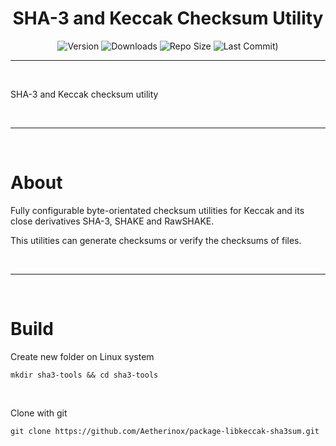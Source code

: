 <h1 align="center"><b>SHA-3 and Keccak Checksum Utility </b></h1>

<div align="center">

![Version](https://img.shields.io/github/v/tag/Aetherinox/package-libkeccak-sha3sum?logo=GitHub&label=version&color=ba5225) ![Downloads](https://img.shields.io/github/downloads/Aetherinox/package-libkeccak-sha3sum/total) ![Repo Size](https://img.shields.io/github/repo-size/Aetherinox/package-libkeccak-sha3sum?label=size&color=59702a) ![Last Commit)](https://img.shields.io/github/last-commit/Aetherinox/package-libkeccak-sha3sum?color=b43bcc)

</div>

---

<br />

SHA-3 and Keccak checksum utility 

<br />

---

<br />

# About

Fully configurable byte-orientated checksum utilities for Keccak and its close derivatives SHA-3, SHAKE and RawSHAKE.

This utilities can generate checksums or verify the checksums of files.

<br />

---

<br />

# Build

Create new folder on Linux system
```shell
mkdir sha3-tools && cd sha3-tools
```

<br />

Clone with git
```shell
git clone https://github.com/Aetherinox/package-libkeccak-sha3sum.git
```

<br />